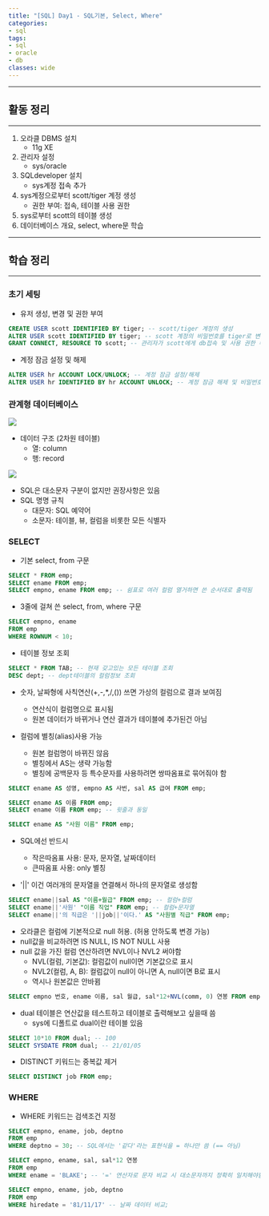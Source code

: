 ```yaml
---
title: "[SQL] Day1 - SQL기본, Select, Where"
categories:
- sql
tags:
- sql
- oracle
- db
classes: wide
---
```



<hr>

## 활동 정리

<hr>

1. 오라클 DBMS 설치
	- 11g XE
2. 관리자 설정
	- sys/oracle
3. SQLdeveloper 설치
	- sys계정 접속 추가
4. sys계정으로부터 scott/tiger 계정 생성
	- 권한 부여: 접속, 테이블 사용 권한
5. sys로부터 scott의 테이블 생성
6. 데이터베이스 개요, select, where문 학습


<hr>

## 학습 정리

<hr>

### 초기 세팅

- 유저 생성, 변경 및 권한 부여

```sql
CREATE USER scott IDENTIFIED BY tiger; -- scott/tiger 계정의 생성
ALTER USER scott IDENTIFIED BY tiger; -- scott 계정의 비밀번호를 tiger로 변경
GRANT CONNECT, RESOURCE TO scott; -- 관리자가 scott에게 db접속 및 사용 권한 부여
```

- 계정 잠금 설정 및 해제

```sql
ALTER USER hr ACCOUNT LOCK/UNLOCK; -- 계정 잠금 설정/해제
ALTER USER hr IDENTIFIED BY hr ACCOUNT UNLOCK; -- 계정 잠금 해제 및 비밀번호 변경
```


### 관계형 데이터베이스

<img src="{{site.url}}/assets/img/post/sql1.jpg">

- 데이터 구조 (2차원 테이블)
	- 열: column
	- 행: record

<img src="{{site.url}}/assets/img/post/sql2.jpg">

- SQL은 대소문자 구분이 없지만 권장사항은 있음
- SQL 명명 규칙
	- 대문자: SQL 예약어
	- 소문자: 테이블, 뷰, 컬럼을 비롯한 모든 식별자


### SELECT

- 기본 select, from 구문

```sql
SELECT * FROM emp;
SELECT ename FROM emp;
SELECT empno, ename FROM emp; -- 쉼표로 여러 컬럼 열거하면 쓴 순서대로 출력됨
```

- 3줄에 걸쳐 쓴 select, from, where 구문

```sql
SELECT empno, ename
FROM emp
WHERE ROWNUM < 10;
```

- 테이블 정보 조회

```sql
SELECT * FROM TAB; -- 현재 갖고있는 모든 테이블 조회
DESC dept; -- dept테이블의 컬럼정보 조회
```

- 숫자, 날짜형에 사칙연산(+,-,*,/,()) 쓰면 가상의 컬럼으로 결과 보여짐
	- 연산식이 컬럼명으로 표시됨
	- 원본 데이터가 바뀌거나 연산 결과가 테이블에 추가된건 아님


- 컬럼에 별칭(alias)사용 가능
	- 원본 컬럼명이 바뀌진 않음
	- 별칭에서 AS는 생략 가능함
	- 별칭에 공백문자 등 특수문자를 사용하려면 쌍따옴표로 묶어줘야 함

```sql
SELECT ename AS 성명, empno AS 사번, sal AS 급여 FROM emp;

SELECT ename AS 이름 FROM emp;
SELECT ename 이름 FROM emp; -- 윗줄과 동일

SELECT ename AS "사원 이름" FROM emp;
```

- SQL에선 반드시
	- 작은따옴표 사용: 문자, 문자열, 날짜데이터
	- 큰따옴표 사용: only 별칭

- '||' 이건 여러개의 문자열을 연결해서 하나의 문자열로 생성함

```sql
SELECT ename||sal AS "이름+월급" FROM emp; -- 컬럼+컬럼
SELECT ename||'사원' "이름 직업" FROM emp; -- 컬럼+문자열
SELECT ename||'의 직급은 '||job||'이다.' AS "사원별 직급" FROM emp;
```

- 오라클은 컬럼에 기본적으로 null 허용. (허용 안하도록 변경 가능)
- null값을 비교하려면 IS NULL, IS NOT NULL 사용
- null 값을 가진 컬럼 연산하려면 NVL이나 NVL2 써야함
	- NVL(컬럼, 기본값): 컬럼값이 null이면 기본값으로 표시
	- NVL2(컬럼, A, B): 컬럼값이 null이 아니면 A, null이면 B로 표시
	- 역시나 원본값은 안바뀜

```sql
SELECT empno 번호, ename 이름, sal 월급, sal*12+NVL(comm, 0) 연봉 FROM emp;
```

- dual 테이블은 연산값을 테스트하고 테이블로 출력해보고 싶을때 씀
	- sys에 디폴트로 dual이란 테이블 있음

```sql
SELECT 10*10 FROM dual; -- 100
SELECT SYSDATE FROM dual; -- 21/01/05
```

- DISTINCT 키워드는 중복값 제거

```sql
SELECT DISTINCT job FROM emp;
```


### WHERE

- WHERE 키워드는 검색조건 지정

```sql
SELECT empno, ename, job, deptno
FROM emp
WHERE deptno = 30; -- SQL에서는 '같다'라는 표현식을 = 하나만 씀 (== 아님)
```

```sql
SELECT empno, ename, sal, sal*12 연봉
FROM emp
WHERE ename = 'BLAKE'; -- '=' 연산자로 문자 비교 시 대소문자까지 정확히 일치해야함
```

```sql
SELECT empno, ename, job, deptno
FROM emp
WHERE hiredate = '81/11/17' -- 날짜 데이터 비교;
```